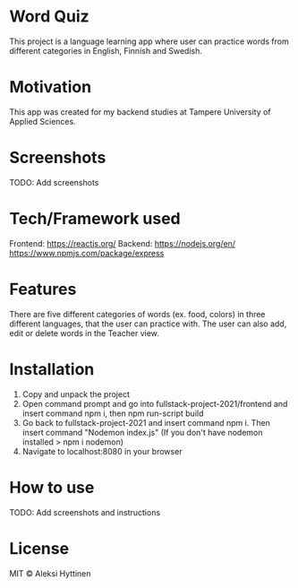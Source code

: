 # Word Quiz
This project is a language learning app where user can practice words
from different categories in English, Finnish and Swedish.

# Motivation
This app was created for my backend studies at Tampere University of Applied Sciences.

# Screenshots
TODO: Add screenshots

# Tech/Framework used
Frontend: https://reactjs.org/
Backend: https://nodejs.org/en/
         https://www.npmjs.com/package/express

# Features
There are five different categories of words (ex. food, colors) 
in three different languages, that the user can practice with.
The user can also add, edit or delete words in the Teacher view.

# Installation
1. Copy and unpack the project
2. Open command prompt and go into fullstack-project-2021/frontend and insert command npm i, then npm run-script build
3. Go back to fullstack-project-2021 and insert command npm i. 
  Then insert command "Nodemon index.js" (If you don't have nodemon installed > npm i nodemon)
4. Navigate to localhost:8080 in your browser

# How to use
TODO: Add screenshots and instructions

# License
MIT © Aleksi Hyttinen
